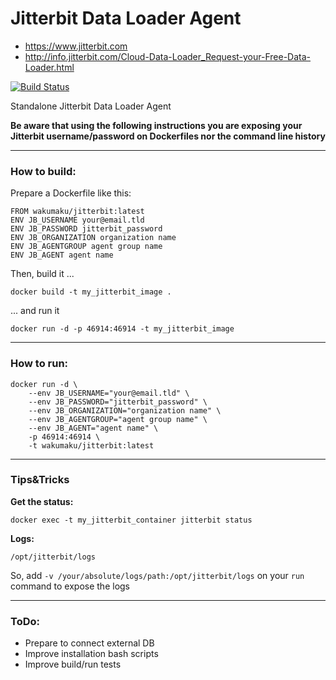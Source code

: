 # Jitterbit Data Loader Agent


* https://www.jitterbit.com
* http://info.jitterbit.com/Cloud-Data-Loader_Request-your-Free-Data-Loader.html

[![Build Status](https://travis-ci.org/wakumaku/docker-jitterbit.svg?branch=master)](https://travis-ci.org/wakumaku/docker-jitterbit)

Standalone Jitterbit Data Loader Agent 

**Be aware that using the following instructions you are exposing your Jitterbit username/password on Dockerfiles nor the command line history**

---
### How to build:

Prepare a Dockerfile like this:

```
FROM wakumaku/jitterbit:latest
ENV JB_USERNAME your@email.tld
ENV JB_PASSWORD jitterbit_password
ENV JB_ORGANIZATION organization name
ENV JB_AGENTGROUP agent group name
ENV JB_AGENT agent name
```

Then, build it ...
```
docker build -t my_jitterbit_image .
```
... and run it
```
docker run -d -p 46914:46914 -t my_jitterbit_image
```

---
### How to run:

```
docker run -d \
    --env JB_USERNAME="your@email.tld" \
    --env JB_PASSWORD="jitterbit_password" \
    --env JB_ORGANIZATION="organization name" \
    --env JB_AGENTGROUP="agent group name" \
    --env JB_AGENT="agent name" \
    -p 46914:46914 \
    -t wakumaku/jitterbit:latest
```


---
### Tips&Tricks

**Get the status:**
```
docker exec -t my_jitterbit_container jitterbit status
```

**Logs:**
```
/opt/jitterbit/logs
```

So, add `-v /your/absolute/logs/path:/opt/jitterbit/logs` on your `run` command to expose the logs


---
### ToDo:
* Prepare to connect external DB
* Improve installation bash scripts
* Improve build/run tests